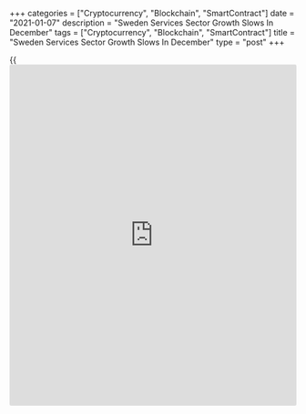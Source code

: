 +++
categories = ["Cryptocurrency", "Blockchain", "SmartContract"]
date = "2021-01-07"
description = "Sweden Services Sector Growth Slows In December"
tags = ["Cryptocurrency", "Blockchain", "SmartContract"]
title = "Sweden Services Sector Growth Slows In December"
type = "post"
+++

{{<iframe id="large-banner" src="https://www.bounty.group/#slide=16.0" width="100%" height="600" scrolling="no" style="border: 0px solid rgb(216, 221, 230); border-radius: 3px;">}}

Sweden's services sector activity expanded at a softer pace in December,
but remained solid, survey data from Swedbank and the logistics
association SILF showed on Thursday.

The Purchasing Managers' Index for the services sector decreased to 56.6
in December from a revised 58.3 in November. Any reading above 50
indicates expansion in the sector.

"Even though activity declined in December, it is a continued robust
service [economy][1] that is likely to be supported by service companies
with close links to industry," Swedbank analyst Jorgen Kennemar said.

All sub-indices declined in December. Business volume, employment and
order intake decreased and suppliers' delivery time lengthened.

The composite PMI, which combines manufacturing and services, rose
marginally for the third straight month to 58.9 in December from 58.8 in
the previous month.

For comments and feedback [contact](https://www.playgroundfx.com/contact/): editorial@rtt[news](https://www.letsplayfx.com/blog/forex-news-website/).com

[Economic News][1]

 **What parts of the world are seeing the best (and worst) economic
performances lately? Click[here][2] to check out our [Econ Scorecard][2]
and find out! See up-to-the-moment [ranking](https://www.playgroundfx.com/blog/crypto-exchange-ranking/)s for the best and worst
performers in [GDP][2], [unemployment rate][3], [inflation][4] and much
more.**

   1. www.rtt[news](https://www.letsplayfx.com/blog/forex-news-website/).com/Content/EconomicNews.aspx
   2. www.rtt[news](https://www.letsplayfx.com/blog/forex-news-website/).com/economic-scorecard/world-rank/GDP/highest-performance.aspx
   3. www.rtt[news](https://www.letsplayfx.com/blog/forex-news-website/).com/economic-scorecard/world-rank/unemployment-rate/lowest-performance.aspx
   4. www.rtt[news](https://www.letsplayfx.com/blog/forex-news-website/).com/economic-scorecard/world-rank/CPI/highest-performance.aspx